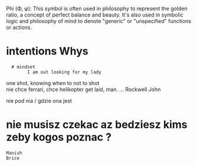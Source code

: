Phi (Φ, φ): This symbol is often used in philosophy to represent the golden ratio, a concept of perfect balance and beauty. It's also used in symbolic logic and philosophy of mind to denote "generic" or "unspecified" functions or actions.

# intentions Whys
      # mindset 
            I am out looking for my lady 
one shot, knowing when to not to shot      
nie chce ferrari, chce helikopter
get laid, man. ... Rockwell John

nie pod nia / gdzie ona jest



# nie musisz czekac az bedziesz kims zeby kogos poznac ? 
    Manish
    Brice
